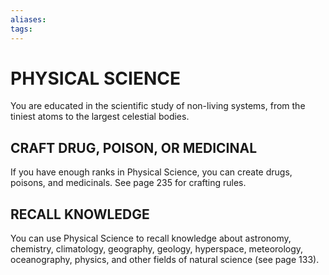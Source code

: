 ```yaml
---
aliases: 
tags: 
---
```

# PHYSICAL SCIENCE 
You are educated in the scientific study of non-living systems, from the tiniest atoms to the largest celestial bodies.

## CRAFT DRUG, POISON, OR MEDICINAL

If you have enough ranks in Physical Science, you can create drugs, poisons, and medicinals. See page 235 for crafting rules.

## RECALL KNOWLEDGE

You can use Physical Science to recall knowledge about astronomy, chemistry, climatology, geography, geology, hyperspace, meteorology, oceanography, physics, and other fields of natural science (see page 133).
